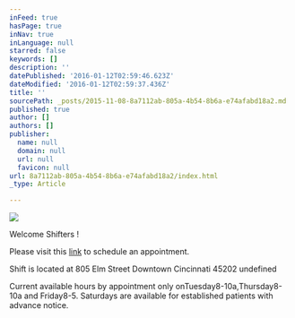 ```yaml
---
inFeed: true
hasPage: true
inNav: true
inLanguage: null
starred: false
keywords: []
description: ''
datePublished: '2016-01-12T02:59:46.623Z'
dateModified: '2016-01-12T02:59:37.436Z'
title: ''
sourcePath: _posts/2015-11-08-8a7112ab-805a-4b54-8b6a-e74afabd18a2.md
published: true
author: []
authors: []
publisher:
  name: null
  domain: null
  url: null
  favicon: null
url: 8a7112ab-805a-4b54-8b6a-e74afabd18a2/index.html
_type: Article

---
```

![](https://the-grid-user-content.s3-us-west-2.amazonaws.com/900ee071-7dcb-4ffe-9f84-a648e488bad9.jpg)

Welcome Shifters !

Please visit this [link][0] to schedule an appointment. 

Shift is located at 805 Elm Street Downtown Cincinnati 45202
undefined

Current available hours by appointment only onTuesday8-10a,Thursday8-10a and Friday8-5\. Saturdays are available for established patients with advance notice.

[0]: https://www.schedulicity.com/scheduling/SCW4TF